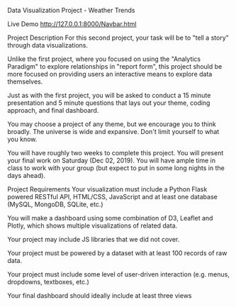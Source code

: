 Data Visualization Project - Weather Trends


Live Demo
http://127.0.0.1:8000/Navbar.html

Project Description
For this second project, your task will be to "tell a story" through data visualizations.

Unlike the first project, where you focused on using the "Analytics Paradigm" to explore relationships in "report form", this project should be more focused on providing users an interactive means to explore data themselves.

Just as with the first project, you will be asked to conduct a 15 minute presentation and 5 minute questions that lays out your theme, coding approach, and final dashboard.

You may choose a project of any theme, but we encourage you to think broadly. The universe is wide and expansive. Don't limit yourself to what you know.

You will have roughly two weeks to complete this project. You will present your final work on Saturday (Dec 02, 2019). You will have ample time in class to work with your group (but expect to put in some long nights in the days ahead).

Project Requirements
Your visualization must include a Python Flask powered RESTful API, HTML/CSS, JavaScript and at least one database (MySQL, MongoDB, SQLite, etc.)

You will make a dashboard using some combination of D3, Leaflet and Plotly, which shows multiple visualizations of related data.

Your project may include JS libraries that we did not cover.

Your project must be powered by a dataset with at least 100 records of raw data.

Your project must include some level of user-driven interaction (e.g. menus, dropdowns, textboxes, etc.)

Your final dashboard should ideally include at least three views

